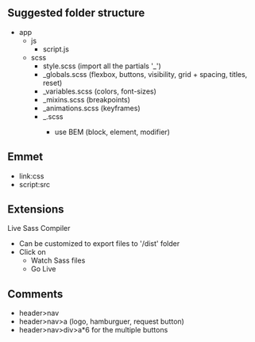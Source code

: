 ## Suggested folder structure

- app
  - js
    - script.js
  - scss
    - style.scss (import all the partials '\_')
    - \_globals.scss (flexbox, buttons, visibility, grid + spacing, titles,
      reset)
    - \_variables.scss (colors, font-sizes)
    - \_mixins.scss (breakpoints)
    - \_animations.scss (keyframes)
    - \_<module-name>.scss
      - use BEM (block, element, modifier)

## Emmet

- link:css
- script:src

## Extensions

Live Sass Compiler

- Can be customized to export files to '/dist' folder
- Click on
  - Watch Sass files
  - Go Live

## Comments

- header>nav
- header>nav>a (logo, hamburguer, request button)
- header>nav>div>a\*6 for the multiple buttons
